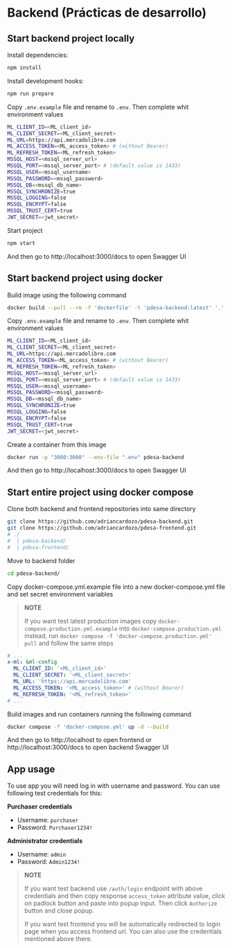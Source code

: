 # Backend (Prácticas de desarrollo)

## Start backend project locally

Install dependencies:

```bash
npm install
```

Install development hooks:

```bash
npm run prepare
```

Copy `.env.example` file and rename to `.env`.
Then complete whit environment values

```bash
ML_CLIENT_ID=<ML_client_id>
ML_CLIENT_SECRET=<ML_client_secret>
ML_URL=https://api.mercadolibre.com
ML_ACCESS_TOKEN=<ML_access_token> # (without Bearer)
ML_REFRESH_TOKEN=<ML_refresh_token>
MSSQL_HOST=<mssql_server_url>
MSSQL_PORT=<mssql_server_port> # (default value is 1433)
MSSQL_USER=<mssql_username>
MSSQL_PASSWORD=<mssql_password>
MSSQL_DB=<mssql_db_name>
MSSQL_SYNCHRONIZE=true
MSSQL_LOGGING=false
MSSQL_ENCRYPT=false
MSSQL_TRUST_CERT=true
JWT_SECRET=<jwt_secret>
```

Start project

```bash
npm start
```

And then go to http://localhost:3000/docs to open Swagger UI

## Start backend project using docker

Build image using the following command

```bash
docker build --pull --rm -f 'dockerfile' -t 'pdesa-backend:latest' '.'
```

Copy `.env.example` file and rename to `.env`.
Then complete whit environment values

```bash
ML_CLIENT_ID=<ML_client_id>
ML_CLIENT_SECRET=<ML_client_secret>
ML_URL=https://api.mercadolibre.com
ML_ACCESS_TOKEN=<ML_access_token> # (without Bearer)
ML_REFRESH_TOKEN=<ML_refresh_token>
MSSQL_HOST=<mssql_server_url>
MSSQL_PORT=<mssql_server_port> # (default value is 1433)
MSSQL_USER=<mssql_username>
MSSQL_PASSWORD=<mssql_password>
MSSQL_DB=<mssql_db_name>
MSSQL_SYNCHRONIZE=true
MSSQL_LOGGING=false
MSSQL_ENCRYPT=false
MSSQL_TRUST_CERT=true
JWT_SECRET=<jwt_secret>
```

Create a container from this image

```bash
docker run -p "3000:3000" --env-file ".env" pdesa-backend
```

And then go to http://localhost:3000/docs to open Swagger UI

## Start entire project using docker compose

Clone both backend and frontend repositories into same directory

```bash
git clone https://github.com/adriancardozo/pdesa-backend.git
git clone https://github.com/adriancardozo/pdesa-frontend.git
# ./
#  | pdesa-backend/
#  | pdesa-frontend/
```

Move to backend folder

```bash
cd pdesa-backend/
```

Copy docker-compose.yml.example file into a new docker-compose.yml file and set secret environment variables

<blockquote>
<b>NOTE</b>
<p>If you want test latest production images copy <code>docker-compose.production.yml.example</code> into <code>docker-compose.production.yml</code> instead, run <code>docker compose -f 'docker-compose.production.yml' pull</code> and follow the same steps</p>
</blockquote>

```yml
# ...
x-ml: &ml-config
  ML_CLIENT_ID: '<ML_client_id>'
  ML_CLIENT_SECRET: '<ML_client_secret>'
  ML_URL: 'https://api.mercadolibre.com'
  ML_ACCESS_TOKEN: '<ML_access_token>' # (without Bearer)
  ML_REFRESH_TOKEN: '<ML_refresh_token>'
# ...
```

Build images and run containers running the following command

```bash
docker compose -f 'docker-compose.yml' up -d --build
```

And then go to http://localhost to open frontend or http://localhost:3000/docs to open backend Swagger UI

## App usage

To use app you will need log in with username and password. You can use following test credentials for this:

**Purchaser credentials**
* Username: `purchaser`
* Password: `Purchaser1234!`

**Administrator credentials**
* Username: `admin`
* Password: `Admin1234!`

<blockquote>
<b>NOTE</b>
<p>If you want test backend use <code>/auth/login</code> endpoint with above credentials and then copy response <code>access_token</code> attribute value, click on padlock button and paste into popup input. Then click <code>Authorize</code> button and close popup.</p>
<p>If you want test frontend you will be automatically redirected to login page when you access frontend url. You can also use the credentials mentioned above there.</p>
</blockquote>

